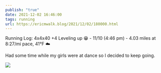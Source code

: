 ```yaml
---
publish: "true"
date: 2021-12-02 16:46:00
tags: running
url: https://ericmwalk.blog/2021/12/02/180000.html
---
```


Running Log: 4x4x40 +4 Leveling up 😁 - 11/10 (4:46 pm) - 4.03 miles at 8:27/mi pace, 41°F ☁️

Had some time while my girls were at dance so I decided to keep going.

![](https://ericmwalk.blog/uploads/2021/ea982fe614.jpg)